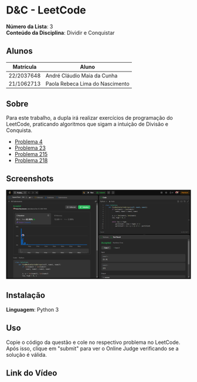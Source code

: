 # D&C - LeetCode

**Número da Lista**: 3<br>
**Conteúdo da Disciplina**: Dividir e Conquistar<br>

## Alunos
|Matrícula | Aluno |
| -- | -- |
| 22/2037648   |  André Cláudio Maia da Cunha |
| 21/1062713 |  Paola Rebeca Lima do Nascimento  |

## Sobre 
Para este trabalho, a dupla irá realizar exercícios de programação do LeetCode, praticando algoritmos que sigam a intuição de Divisão e Conquista.

- [Problema 4](https://leetcode.com/problems/median-of-two-sorted-arrays/description/)
- [Problema 23](https://leetcode.com/problems/merge-k-sorted-lists/description/?envType=problem-list-v2&envId=divide-and-conquer)
- [Problema 215](https://leetcode.com/problems/kth-largest-element-in-an-array/description/)
- [Problema 218](https://leetcode.com/problems/the-skyline-problem/description/?envType=problem-list-v2&envId=divide-and-conquer)

## Screenshots
![4. Median of Two Sorted Arrays](assets/problem4.png)

## Instalação 
**Linguagem**: Python 3<br>

## Uso 
Copie o código da questão e cole no respectivo problema no LeetCode. Após isso, clique em "submit" para ver o Online Judge verificando se a solução é válida.

## Link do Vídeo




